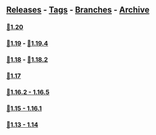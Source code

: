 ## [Releases](https://github.com/InfamousMusicify/Combat-Snapshot/releases/) - [Tags](https://github.com/InfamousMusicify/Combat-Snapshot/tags/) - [Branches](https://github.com/InfamousMusicify/Combat-Snapshot/branches) - [Archive](https://github.com/InfamousMusicify/Combat-Snapshot/releases/tag/Archive)     


### [🔗1.20](https://github.com/InfamousMusicify/Combat-Snapshot/releases/download/1.20/CombSnap_V1.0.0-1.20-1.20.zip)   

### [🔗1.19](https://github.com/InfamousMusicify/Combat-Snapshot/releases/download/1.19/CombSnap_V1.0.0-1.20-1.19.zip) - [🔗1.19.4](https://github.com/InfamousMusicify/Combat-Snapshot/releases/download/1.19.4/CombSnap_V1.0.0-1.20-1.19.4.zip)   

### [🔗1.18](https://github.com/InfamousMusicify/Combat-Snapshot/releases/download/1.18/CombSnap_V1.0.0-1.20-1.18.zip) - [🔗1.18.2](https://github.com/InfamousMusicify/Combat-Snapshot/releases/download/1.18.2/CombSnap_V1.0.0-1.20-1.18.2.zip)       

### [🔗1.17](https://github.com/InfamousMusicify/Combat-Snapshot/releases/download/1.17/CombSnap_V1.0.0-1.20-1.17.zip)   

### [🔗1.16.2 - 1.16.5](https://github.com/InfamousMusicify/Combat-Snapshot/releases/download/1.16.2/CombSnap_V1.0.0-1.20-1.16.zip)   

### [🔗1.15 - 1.16.1](https://github.com/InfamousMusicify/Combat-Snapshot/releases/download/1.15-1.16.1/CombSnap_V1.0.0-1.20-1.15-16.zip)   

### [🔗1.13 - 1.14](https://github.com/InfamousMusicify/Combat-Snapshot/releases/download/1.13-1.14/CombSnap_V1.0.0-1.20-1.13-14.zip)   

